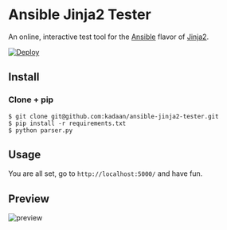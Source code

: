 # Ansible Jinja2 Tester

An online, interactive test tool for the [Ansible](https://www.ansible.com/) flavor of [Jinja2](http://jinja.pocoo.org/docs/dev/).  

[![Deploy](https://www.herokucdn.com/deploy/button.png)](https://heroku.com/deploy?template=https://github.com/kadaan/ansible-jinja2-tester/tree/master)

## Install

### Clone + pip

    $ git clone git@github.com:kadaan/ansible-jinja2-tester.git
    $ pip install -r requirements.txt
    $ python parser.py

## Usage

You are all set, go to `http://localhost:5000/` and have fun.  

## Preview

![preview](https://i.imgur.com/VJsRi7o.png)
